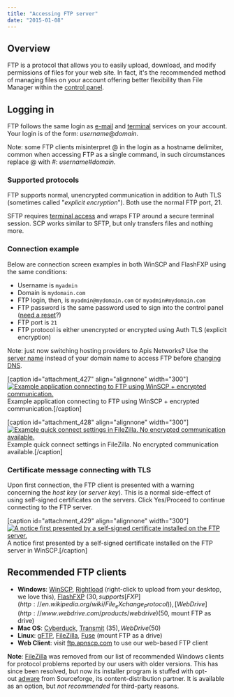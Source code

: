 ```yaml
---
title: "Accessing FTP server"
date: "2015-01-08"
---
```


## Overview

FTP is a protocol that allows you to easily upload, download, and modify permissions of files for your web site. In fact, it's the recommended method of managing files on your account offering better flexibility than File Manager within the [control panel](https://kb.apnscp.com/control-panel/logging-into-the-control-panel/).

## Logging in

FTP follows the same login as [e-mail](https://kb.apnscp.com/e-mail/accessing-e-mail/) and [terminal](https://kb.apnscp.com/terminal/accessing-terminal/) services on your account. Your login is of the form: _username_@_domain_.

Note: some FTP clients misinterpret @ in the login as a hostname delimiter, common when accessing FTP as a single command, in such circumstances replace @ with #: _username_#_domain._

### Supported protocols

FTP supports normal, unencrypted communication in addition to Auth TLS (sometimes called "_explicit encryption_"). Both use the normal FTP port, 21.

SFTP requires [terminal access](https://kb.apnscp.com/terminal/accessing-terminal/) and wraps FTP around a secure terminal session. SCP works similar to SFTP, but only transfers files and nothing more.

### **Connection example**

Below are connection screen examples in both WinSCP and FlashFXP using the same conditions:

- Username is `myadmin`
- Domain is `mydomain.com`
- FTP login, then, is `myadmin@mydomain.com` or `myadmin#mydomain.com`
- FTP password is the same password used to sign into the control panel ([need a reset](https://kb.apnscp.com/control-panel/resetting-your-password/)?)
- FTP port is `21`
- FTP protocol is either unencrypted or encrypted using Auth TLS (explicit encryption)

Note: just now switching hosting providers to Apis Networks? Use the [server name](https://kb.apnscp.com/platform/what-is-my-server-name/) instead of your domain name to access FTP before [changing DNS](https://kb.apnscp.com/dns/how-long-does-dns-propagation-take/).

\[caption id="attachment\_427" align="alignnone" width="300"\][![Example application connecting to FTP using WinSCP + encrypted communication.](https://kb.apnscp.com/wp-content/uploads/2015/01/ftp-server-connection-winscp-300x212.png)](https://kb.apnscp.com/wp-content/uploads/2015/01/ftp-server-connection-winscp.png) Example application connecting to FTP using WinSCP + encrypted communication.\[/caption\]

\[caption id="attachment\_428" align="alignnone" width="300"\][![Example quick connect settings in FileZilla. No encrypted communication available.](https://kb.apnscp.com/wp-content/uploads/2015/01/ftp-server-connection-filezilla-quickconnect-300x32.png)](https://kb.apnscp.com/wp-content/uploads/2015/01/ftp-server-connection-filezilla-quickconnect.png) Example quick connect settings in FileZilla. No encrypted communication available.\[/caption\]

### Certificate message connecting with TLS

Upon first connection, the FTP client is presented with a warning concerning the _host key_ (or _server key_). This is a normal side-effect of using self-signed certificates on the servers. Click Yes/Proceed to continue connecting to the FTP server.

\[caption id="attachment\_429" align="alignnone" width="300"\][![A notice first presented by a self-signed certificate installed on the FTP server.](https://kb.apnscp.com/wp-content/uploads/2015/01/ftp-server-certificate-notice-300x179.png)](https://kb.apnscp.com/wp-content/uploads/2015/01/ftp-server-certificate-notice.png) A notice first presented by a self-signed certificate installed on the FTP server in WinSCP.\[/caption\]

## Recommended FTP clients

- **Windows**: [WinSCP](http://winscp.net/eng/index.php), [Rightload](http://rightload.org/) (right-click to upload from your desktop, we love this), [FlashFXP](http://www.flashfxp.com) ($30, supports [FXP](http://en.wikipedia.org/wiki/File_eXchange_Protocol)), [WebDrive](http://www.webdrive.com/products/webdrive) ($50, mount FTP as drive)
- **Mac OS**: [Cyberduck](https://cyberduck.io), [Transmit](http://www.panic.com/transmit) ($35), WebDrive ($50)
- **Linux**: [gFTP](http://gftp.seul.org/), [FileZilla](https://filezilla-project.org/), [Fuse](http://curlftpfs.sourceforge.net/) (mount FTP as a drive)
- **Web Client**: visit [ftp.apnscp.com](http://ftp.apnscp.com) to use our web-based FTP client

**Note**: [FileZilla](https://filezilla-project.org/) was removed from our list of recommended Windows clients for protocol problems reported by our users with older versions. This has since been resolved, but now its installer program is stuffed with opt-out [adware](http://en.wikipedia.org/wiki/Adware) from Sourceforge, its content-distribution partner. It is available as an option, but _not recommended_ for third-party reasons.
